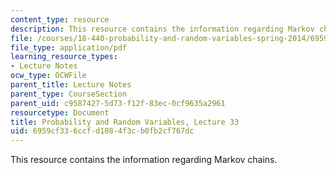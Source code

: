 ```yaml
---
content_type: resource
description: This resource contains the information regarding Markov chains.
file: /courses/18-440-probability-and-random-variables-spring-2014/6959cf336ccfd1084f3cb0fb2cf767dc_MIT18_440S14_Lecture33.pdf
file_type: application/pdf
learning_resource_types:
- Lecture Notes
ocw_type: OCWFile
parent_title: Lecture Notes
parent_type: CourseSection
parent_uid: c9587427-5d73-f12f-83ec-0cf9635a2961
resourcetype: Document
title: Probability and Random Variables, Lecture 33
uid: 6959cf33-6ccf-d108-4f3c-b0fb2cf767dc
---
```

This resource contains the information regarding Markov chains.


